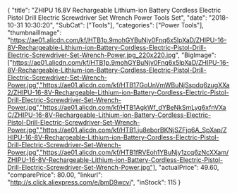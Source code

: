 {
	"title": "ZHIPU 16.8V Rechargeable Lithium-ion Battery Cordless Electric  Pistol Drill Electric Screwdriver Set Wrench Power Tools Set",
	"date": "2018-10-31 10:30:20",
	"SubCat": ["Tools"],
	"categories": ["Power Tools"],
	"thumbnailImage": "https://ae01.alicdn.com/kf/HTB1p.9mohGYBuNjy0Fnq6x5lpXaD/ZHIPU-16-8V-Rechargeable-Lithium-ion-Battery-Cordless-Electric-Pistol-Drill-Electric-Screwdriver-Set-Wrench-Power.jpg_220x220.jpg",
	"BigImage": ["https://ae01.alicdn.com/kf/HTB1p.9mohGYBuNjy0Fnq6x5lpXaD/ZHIPU-16-8V-Rechargeable-Lithium-ion-Battery-Cordless-Electric-Pistol-Drill-Electric-Screwdriver-Set-Wrench-Power.jpg","https://ae01.alicdn.com/kf/HTB17GoUnVmWBuNjSspdq6zugXXa2/ZHIPU-16-8V-Rechargeable-Lithium-ion-Battery-Cordless-Electric-Pistol-Drill-Electric-Screwdriver-Set-Wrench-Power.jpg","https://ae01.alicdn.com/kf/HTB1AgkWf_dYBeNkSmLyq6xfnVXaC/ZHIPU-16-8V-Rechargeable-Lithium-ion-Battery-Cordless-Electric-Pistol-Drill-Electric-Screwdriver-Set-Wrench-Power.jpg","https://ae01.alicdn.com/kf/HTB1.ju8eborBKNjSZFjq6A_SpXap/ZHIPU-16-8V-Rechargeable-Lithium-ion-Battery-Cordless-Electric-Pistol-Drill-Electric-Screwdriver-Set-Wrench-Power.jpg","https://ae01.alicdn.com/kf/HTB1fRVEoh1YBuNjy1zcq6zNcXXam/ZHIPU-16-8V-Rechargeable-Lithium-ion-Battery-Cordless-Electric-Pistol-Drill-Electric-Screwdriver-Set-Wrench-Power.jpg"],
	"actualPrice": 49.60,
	"comparePrice": 80.00,
	"linkurl": "http://s.click.aliexpress.com/e/bmD9wcvi",
	"inStock": 115
}
